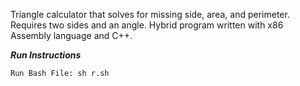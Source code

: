 Triangle calculator that solves for missing side, area, and perimeter. Requires two sides and an angle. Hybrid program written with x86 Assembly language and C++.

***Run Instructions***
```
Run Bash File: sh r.sh
```
